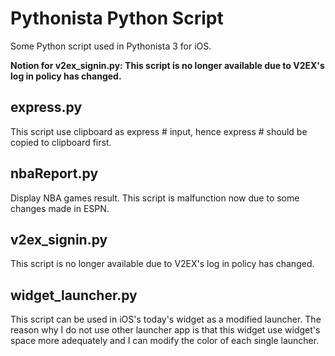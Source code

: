 # Pythonista Python Script

Some Python script used in Pythonista 3 for iOS.

**Notion for v2ex_signin.py: This script is no longer available due to V2EX's log in policy has changed.**


## express.py

This script use clipboard as express # input, hence express # should be copied to clipboard first.

## nbaReport.py

Display NBA games result. This script is malfunction now due to some changes made in ESPN.

## v2ex_signin.py

This script is no longer available due to V2EX's log in policy has changed.

## widget_launcher.py

This script can be used in iOS's today's widget as a modified launcher. The reason why I do not use other launcher app is that this widget use widget's space more adequately and I can modify the color of each single launcher.
